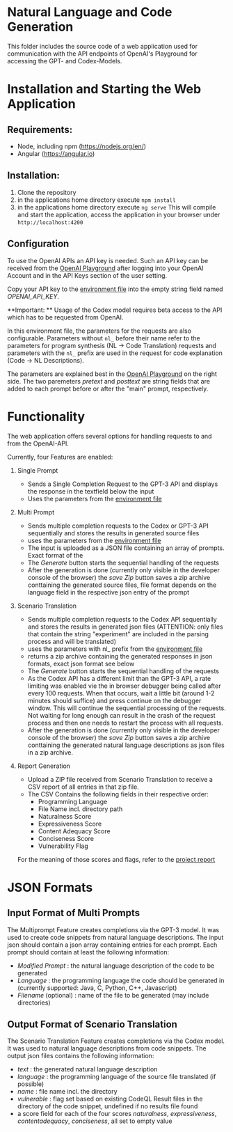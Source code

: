 # Natural Language and Code Generation

This folder includes the source code of a web application used for communication with the API endpoints of OpenAI's Playground for accessing the GPT- and Codex-Models.

# Installation and Starting the Web Application
## Requirements: 
   * Node, including npm (https://nodejs.org/en/)
   * Angular (https://angular.io)
      
## Installation:
   1. Clone the repository
   2. in the applications home directory execute `npm install`
   3. in the applications home directory execute `ng serve`
      This will compile and start the application, access the application in your browser under `http://localhost:4200`
           

## Configuration 
 To use the OpenAI APIs an API key is needed. Such an API key can be received from the [OpenAI Playground](https://beta.openai.com/playground) after logging into your OpenAI Account and in the API Keys section of the user setting. 
 
 Copy your API key to the [environment file](/src/environments/environment.ts) into the empty string field named *OPENAI_API_KEY*.
 
 **Important: ** Usage of the Codex model requires beta access to the API which has to be requested from OpenAI.
 
 
 In this environment file, the parameters for the requests are also configurable. Parameters without `nl_` before their name refer to the parameters for program synthesis (NL -> Code Translation) requests and parameters with the `nl_` prefix are used in the request for code explanation (Code -> NL Descriptions).
 
 The parameters are explained best in the [OpenAI Playground](https://beta.openai.com/playground) on the right side.
 The two paremeters *pretext* and *posttext* are string fields that are added to each prompt before or after the "main" prompt, respectively.

# Functionality
The web application offers several options for handling requests to and from the OpenAI-API.

Currently, four Features are enabled:

   1. Single Prompt
      + Sends a Single Completion Request to the GPT-3 API and displays the response in the textfield below the input
      + Uses the parameters from the [environment file](/Code%20Generation/src/environments/environment.ts) 
      
   2. Multi Prompt
      + Sends multiple completion requests to the Codex or GPT-3 API sequentially and stores the results in generated source files
      + uses the parameters from the [environment file](/Code%20Generation/src/environments/environment.ts) 
      + The input is uploaded as a JSON file containing an array of prompts. Exact format of the 
      + The *Generate* button starts the sequential handling of the requests
      + After the generation is done (currently only visible in the developer console of the browser) the *save Zip* button saves a zip archive conttaining the generated source files, file format depends on the language field in the respective json entry of the prompt
      
   3. Scenario Translation
      + Sends multiple completion requests to the Codex API sequentially and stores the results in generated json files (ATTENTION: only files that contain the string "experiment" are included in the parsing process and will be translated)
      + uses the parameters with nl_ prefix from the [environment file](/Code%20Generation/src/environments/environment.ts)
      + returns a zip archive containing the generated responses in json formats, exact json format see below
      + The *Generate* button starts the sequential handling of the requests
      + As the Codex API has a different limit than the GPT-3 API, a rate limiting was enabled vie the in browser debugger being called after every 100 requests. When that occurs, wait a little bit (around 1-2 minutes should suffice) and press continue on the debugger window. This will continue the sequential processing of the requests. Not waiting for long enough can result in the crash of the request process and then one needs to restart the process with all requests.
      + After the generation is done (currently only visible in the developer console of the browser) the *save Zip* button saves a zip archive conttaining the generated natural language descriptions as json files in a zip archive.
      
   4. Report Generation
       + Upload a ZIP file received from Scenario Translation to receive a CSV report of all entries in that zip file.
       + The CSV Contains the following fields in their respective order:
           + Programming Language
           + File Name incl. directory path
           + Naturalness Score
           + Expressiveness Score
           + Content Adequacy Score
           + Conciseness Score
           + Vulnerability Flag
           
        For the meaning of those scores and flags, refer to the [project report](https://project.mutas.dev)
        
# JSON Formats
## Input Format of Multi Prompts
The Multiprompt Feature creates completions via the GPT-3 model. It was used to create code snippets from natural language descriptions.
The input json should contain a json array containing entries for each prompt. Each prompt should contain at least the following information:
+ *Modified Prompt* : the natural language description of the code to be generated
+ *Language* : the programming language the code should be generated in (currently supported: Java, C, Python, C++, Javascript)
+ *Filename* (optional) : name of the file to be generated (may include directories)

## Output Format of Scenario Translation
The Scenario Translation Feature creates completions via the Codex model. It was used to natural language descriptions from code snippets.
The output json files contains the following information:
+ *text* : the generated natural language description
+ *language* : the programming language of the source file translated (if possible)
+ *name* : file name incl. the directory
+ *vulnerable* : flag set based on existing CodeQL Result files in the directory of the code snippet, undefined if no results file found
+ a score field for each of the four scores *naturalness*, *expressiveness*, *contentadequacy*, *conciseness*, all set to empty value
